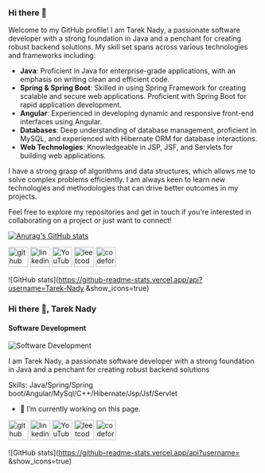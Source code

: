### Hi there 👋
Welcome to my GitHub profile! I am Tarek Nady, a passionate software developer with a strong foundation in Java and a penchant for creating robust backend solutions. My skill set spans across various technologies and frameworks including:

- **Java**: Proficient in Java for enterprise-grade applications, with an emphasis on writing clean and efficient code.
- **Spring & Spring Boot**: Skilled in using Spring Framework for creating scalable and secure web applications. Proficient with Spring Boot for rapid application development.
- **Angular**: Experienced in developing dynamic and responsive front-end interfaces using Angular.
- **Databases**: Deep understanding of database management, proficient in MySQL, and experienced with Hibernate ORM for database interactions.
- **Web Technologies**: Knowledgeable in JSP, JSF, and Servlets for building web applications.

I have a strong grasp of algorithms and data structures, which allows me to solve complex problems efficiently. I am always keen to learn new technologies and methodologies that can drive better outcomes in my projects.

Feel free to explore my repositories and get in touch if you're interested in collaborating on a project or just want to connect!
 

[![Anurag's GitHub stats](https://github-readme-stats.vercel.app/api?username=Tarek-Nady)](https://github.com/anuraghazra/github-readme-stats)

[<img src='https://cdn.jsdelivr.net/npm/simple-icons@3.0.1/icons/github.svg' alt='github' height='40'>](https://github.com/ )  [<img src='https://cdn.jsdelivr.net/npm/simple-icons@3.0.1/icons/linkedin.svg' alt='linkedin' height='40'>](https://www.linkedin.com/in/https://www.linkedin.com/in/tarek-nady-447aa3158//)  [<img src='https://cdn.jsdelivr.net/npm/simple-icons@3.0.1/icons/youtube.svg' alt='YouTube' height='40'>](https://www.youtube.com/channel/https://www.youtube.com/channel/UC1qm8WHiMq_WDLFWZd0EJ4g)  [<img src='https://cdn.jsdelivr.net/npm/simple-icons@3.0.1/icons/leetcode.svg' alt='leetcode' height='40'>](https://leetcode.com/tarek7889/)  [<img src='https://cdn.jsdelivr.net/npm/simple-icons@3.0.1/icons/codeforces.svg' alt='codeforces' height='40'>](https://codeforces.com/profile/T_Nady)  

![GitHub stats](https://github-readme-stats.vercel.app/api?username=Tarek-Nady &show_icons=true)  



### Hi there 👋,  Tarek Nady
####  Software Development
![ Software Development]( )

I am Tarek Nady, a passionate software developer with a strong foundation in Java and a penchant for creating robust backend solutions

Skills:  Java/Spring/Spring boot/Angular/MySql/C++/Hibernate/Jsp/Jsf/Servlet

- 🔭 I’m currently working on this page. 


[<img src='https://cdn.jsdelivr.net/npm/simple-icons@3.0.1/icons/github.svg' alt='github' height='40'>](https://github.com/ )  [<img src='https://cdn.jsdelivr.net/npm/simple-icons@3.0.1/icons/linkedin.svg' alt='linkedin' height='40'>](https://www.linkedin.com/in/https://www.linkedin.com/in/tarek-nady-447aa3158//)  [<img src='https://cdn.jsdelivr.net/npm/simple-icons@3.0.1/icons/youtube.svg' alt='YouTube' height='40'>](https://www.youtube.com/channel/https://www.youtube.com/channel/UC1qm8WHiMq_WDLFWZd0EJ4g)  [<img src='https://cdn.jsdelivr.net/npm/simple-icons@3.0.1/icons/leetcode.svg' alt='leetcode' height='40'>](https://leetcode.com/tarek7889/)  [<img src='https://cdn.jsdelivr.net/npm/simple-icons@3.0.1/icons/codeforces.svg' alt='codeforces' height='40'>](https://codeforces.com/profile/T_Nady)  

![GitHub stats](https://github-readme-stats.vercel.app/api?username= &show_icons=true)  

